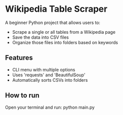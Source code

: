 # Wikipedia Table Scraper

A beginner Python project that allows users to:
- Scrape a single or all tables from a Wikipedia page
- Save the data into CSV files
- Organize those files into folders based on keywords

## Features
- CLI menu with multiple options
- Uses 'requests' and 'BeautifulSoup'
- Automatically sorts CSVs into folders

## How to run
Open your terminal and run:
python main.py